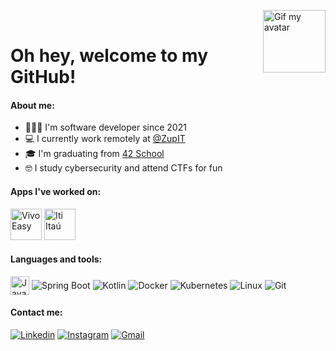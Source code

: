 <img align="right" height="100cm" alt="Gif my avatar" src="https://media.tenor.com/ZzHcouW2Cu4AAAAC/my-avatar.gif"/></br>
# Oh hey, welcome to my GitHub!

#### About me:
- 👩🏾‍💻 I'm software developer since 2021
- 💻 I currently work remotely at [@ZupIT](https://github.com/ZupIT/)
- 🎓 I'm graduating from [42 School](https://github.com/42School)
- 🤓 I study cybersecurity and attend CTFs for fun

#### Apps I've worked on:
<div>
  <img height="50cm" alt="Vivo Easy" src="https://uploaddeimagens.com.br/images/004/557/007/thumb/vivoeasy.png?1690314566"/>
  <img height="50cm" alt="Iti Itaú" src="https://uploaddeimagens.com.br/images/004/557/009/thumb/itiitau.png?1690314703"/>
</div>

#### Languages ​​and tools:
<div style="display: inline_block">
  <img align="center" size=2 alt="Java" src="https://uploaddeimagens.com.br/images/004/556/475/full/java_%284%29.png?1690300133" height="30" width="30"/>
  <img align="center" size=2 alt="Spring Boot" src="https://img.shields.io/badge/Spring%20Boot-6DB33F.svg?style=for-the-badge&logo=Spring-Boot&logoColor=white"/>
  <img align="center" size=2 alt="Kotlin" src="https://img.shields.io/badge/Kotlin-7F52FF.svg?style=for-the-badge&logo=Kotlin&logoColor=white"/>
  <img align="center" size=2 alt="Docker" src="https://img.shields.io/badge/Docker-2496ED.svg?style=for-the-badge&logo=Docker&logoColor=white"/>
  <img align="center" size=2 alt="Kubernetes" src="https://img.shields.io/badge/Kubernetes-326CE5.svg?style=for-the-badge&logo=Kubernetes&logoColor=white"/>
  <img align="center" size=2 alt="Linux" src="https://img.shields.io/badge/Linux-FCC624?style=for-the-badge&logo=linux&logoColor=black"/>
  <img align="center" size=2 alt="Git" src="https://img.shields.io/badge/Git-F05032.svg?style=for-the-badge&logo=Git&logoColor=white"/>
</div>

#### Contact me:
[![Linkedin](https://img.shields.io/badge/LinkedIn-0A66C2.svg?style=for-the-badge&logo=LinkedIn&logoColor=white)](https://www.linkedin.com/in/elaine-sousa-4381b1280/)
[![Instagram](https://img.shields.io/badge/Instagram-E4405F.svg?style=for-the-badge&logo=Instagram&logoColor=white)](https://instagram.com/elaineds_?igshid=NGExMmI2YTkyZg==)
[![Gmail](https://img.shields.io/badge/Gmail-EA4335.svg?style=for-the-badge&logo=Gmail&logoColor=white)](mailto:elainedsousa98@gmail.com)
